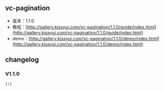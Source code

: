## vc-pagination

* 版本：1.1.0
* 教程：[http://gallery.kissyui.com/vc-pagination/1.1.0/guide/index.html](http://gallery.kissyui.com/vc-pagination/1.1.0/guide/index.html)
* demo：[http://gallery.kissyui.com/vc-pagination/1.1.0/demo/index.html](http://gallery.kissyui.com/vc-pagination/1.1.0/demo/index.html)

## changelog

### V1.1.0

    [!]


